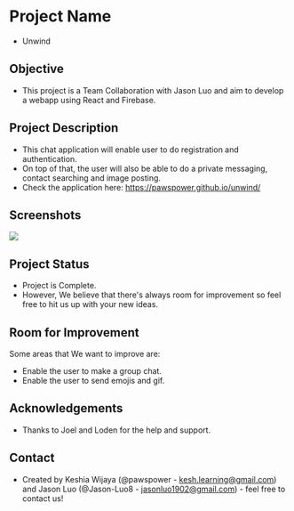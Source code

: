 # Project Name
- Unwind

## Objective
- This project is a Team Collaboration with Jason Luo and aim to develop a webapp using React and Firebase.

## Project Description
- This chat application will enable user to do registration and authentication.
- On top of that, the user will also be able to do a private messaging, contact searching and image posting.
- Check the application here: https://pawspower.github.io/unwind/

## Screenshots
![](images/screenshot.png)

## Project Status
- Project is Complete.
- However, We believe that there's always room for improvement so feel free to hit us up with your new ideas.

## Room for Improvement
Some areas that We want to improve are:
- Enable the user to make a group chat.
- Enable the user to send emojis and gif.

## Acknowledgements
- Thanks to Joel and Loden for the help and support.

## Contact
- Created by Keshia Wijaya (@pawspower - kesh.learning@gmail.com) and Jason Luo (@Jason-Luo8 - jasonluo1902@gmail.com) - feel free to contact us!





